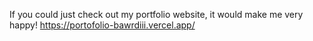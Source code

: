 If you could just check out my portfolio website, it would make me very happy!
https://portofolio-bawrdiii.vercel.app/
